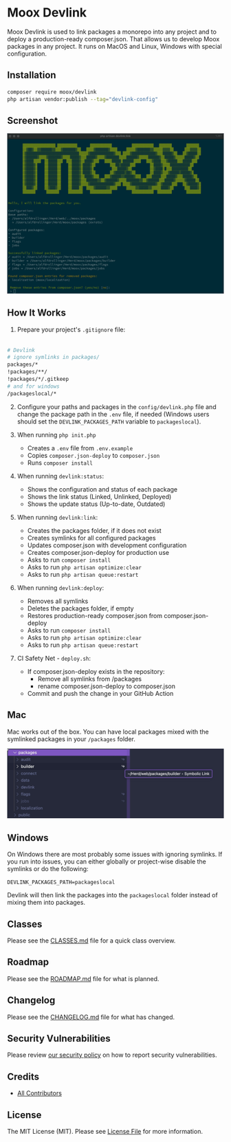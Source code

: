 # Moox Devlink

Moox Devlink is used to link packages a monorepo into any project and to deploy a production-ready composer.json. That allows us to develop Moox packages in any project. It runs on MacOS and Linux, Windows with special configuration.

## Installation

```bash
composer require moox/devlink
php artisan vendor:publish --tag="devlink-config"
```

## Screenshot

![Moox Devlink](./devlink.jpg)

## How It Works

1. Prepare your project's `.gitignore` file:

```bash

# Devlink
# ignore symlinks in packages/
packages/*
!packages/**/
!packages/*/.gitkeep
# and for windows
/packageslocal/*

```

2. Configure your paths and packages in the `config/devlink.php` file and change the package path in the `.env` file, if needed (Windows users should set the `DEVLINK_PACKAGES_PATH` variable to `packageslocal`).

3. When running `php init.php`

    - Creates a `.env` file from `.env.example`
    - Copies `composer.json-deploy` to `composer.json`
    - Runs `composer install`

4. When running `devlink:status`:

    - Shows the configuration and status of each package
    - Shows the link status (Linked, Unlinked, Deployed)
    - Shows the update status (Up-to-date, Outdated)

5. When running `devlink:link`:

    - Creates the packages folder, if it does not exist
    - Creates symlinks for all configured packages
    - Updates composer.json with development configuration
    - Creates composer.json-deploy for production use
    - Asks to run `composer install`
    - Asks to run `php artisan optimize:clear`
    - Asks to run `php artisan queue:restart`

6. When running `devlink:deploy`:

    - Removes all symlinks
    - Deletes the packages folder, if empty
    - Restores production-ready composer.json from composer.json-deploy
    - Asks to run `composer install`
    - Asks to run `php artisan optimize:clear`
    - Asks to run `php artisan queue:restart`

7. CI Safety Net - `deploy.sh`:

    - If composer.json-deploy exists in the repository:
        - Remove all symlinks from /packages
        - rename composer.json-deploy to composer.json
    - Commit and push the change in your GitHub Action

## Mac

Mac works out of the box. You can have local packages mixed with the symlinked packages in your `/packages` folder.

![Moox Devlink](./devlink-mix.jpg)

## Windows

On Windows there are most probably some issues with ignoring symlinks. If you run into issues, you can either globally or project-wise disable the symlinks or do the following:

```env
DEVLINK_PACKAGES_PATH=packageslocal
```

Devlink will then link the packages into the `packageslocal` folder instead of mixing them into packages.

## Classes

Please see the [CLASSES.md](./CLASSES.md) file for a quick class overview.

## Roadmap

Please see the [ROADMAP.md](./ROADMAP.md) file for what is planned.

## Changelog

Please see the [CHANGELOG.md](./CHANGELOG.md) file for what has changed.

## Security Vulnerabilities

Please review [our security policy](https://github.com/mooxphp/moox/security/policy) on how to report security vulnerabilities.

## Credits

-   [All Contributors](../../contributors)

## License

The MIT License (MIT). Please see [License File](LICENSE.md) for more information.
